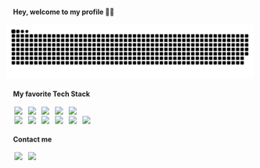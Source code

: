 #### &nbsp;&nbsp;&nbsp;&nbsp;Hey, welcome to my profile 👋🏻
<picture>
  <source media="(prefers-color-scheme: dark)" srcset="https://raw.githubusercontent.com/luischilanti/luischilanti/output/github-contribution-grid-snake-dark.svg">
  <source media="(prefers-color-scheme: light)" srcset="https://raw.githubusercontent.com/luischilanti/luischilanti/output/github-contribution-grid-snake.svg">
  <img alt="github contribution grid snake animation" src="https://raw.githubusercontent.com/luischilanti/luischilanti/output/github-contribution-grid-snake.svg">
</picture>

#### &nbsp;&nbsp;&nbsp;&nbsp;My favorite Tech Stack
&nbsp;&nbsp;&nbsp;&nbsp;[<img src="https://img.shields.io/badge/React-20232A?style=for-the-badge&logo=react&logoColor=61DAFB" target="_blank">](#)
&nbsp; [<img src="https://img.shields.io/badge/TypeScript-007ACC?style=for-the-badge&logo=typescript&logoColor=white" target="_blank">](#)
&nbsp; [<img src="https://img.shields.io/badge/JavaScript-323330?style=for-the-badge&logo=javascript&logoColor=F7DF1E" target="_blank">](#)
&nbsp; [<img src="https://img.shields.io/badge/HTML5-E34F26?style=for-the-badge&logo=html5&logoColor=white" target="_blank">](#)
&nbsp; [<img src="https://img.shields.io/badge/CSS3-1572B6?style=for-the-badge&logo=css3&logoColor=white" target="_blank">](#)
\
&nbsp;&nbsp;&nbsp;&nbsp;[<img src="https://img.shields.io/badge/styled--components-DB7093?style=for-the-badge&logo=styled-components&logoColor=white" target="_blank">](#)
&nbsp; [<img src="https://img.shields.io/badge/Jest-C21325?style=for-the-badge&logo=jest&logoColor=white" target="_blank">](#)
&nbsp; [<img src="https://img.shields.io/badge/Sass-CC6699?style=for-the-badge&logo=sass&logoColor=white" target="_blank">](#)
&nbsp; [<img src="https://img.shields.io/badge/Vite-B73BFE?style=for-the-badge&logo=vite&logoColor=FFD62E" target="_blank">](#)
&nbsp; [<img src="https://img.shields.io/badge/Gatsby-663399?style=for-the-badge&logo=gatsby&logoColor=white" target="_blank">](#)
&nbsp; [<img src="https://img.shields.io/badge/Amazon_AWS-FF9900?style=for-the-badge&logo=amazonaws&logoColor=white" target="_blank">](#)


#### &nbsp;&nbsp;&nbsp;&nbsp;Contact me
&nbsp;&nbsp;&nbsp;&nbsp;[<img src="https://img.shields.io/badge/-LinkedIn-%230077B5?style=for-the-badge&logo=linkedin&logoColor=white" target="_blank">](https://www.linkedin.com/in/luischilanti/)
&nbsp; [<img src="https://img.shields.io/badge/Instagram-E4405F?style=for-the-badge&logo=instagram&logoColor=white" target="_blank">](https://www.instagram.com/luischilanti/)



